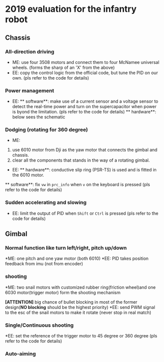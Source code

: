 ﻿# 2019 evaluation for the infantry robot
## Chassis
### All-direction driving
* ME: use four 3508 motors and connect them to four McNamee universal wheels. (forms the sharp of an 'X' from the above)
* EE: copy the control logic from the official code, but tune the PID on our own. (pls refer to the code for details)
### Power management
* EE:
** software**: make use of a current sensor and a voltage sensor to detect the real-time power and turn on the supercapacitor when power is byond the limitation. (pls refer to the code for details)
** hardware**: below sees the schematic
### Dodging (rotating for 360 degree)
* ME: 
1. use 6010 motor from Dji as the yaw motor that connects the gimbal and chassis.
2. clear all the components that stands in the way of a rotating gimbal.
* EE: 
** hardware**: conductive slip ring (PSR-TS) is used and is fitted in the 6010 motor.

** software**:  fix `vw` in `prc_info` when `v` on the keyboard is pressed (pls refer to the code for details)
### Sudden accelerating and slowing
* EE: limit the output of PID when `Shift` or `Ctrl` is pressed (pls refer to the code for details)
## Gimbal
### Normal function like turn left/right, pitch up/down
*ME: one pitch and one yaw motor (both 6010)
*EE: PID takes position feedback from imu (not from encoder)
### shooting
*ME: two snail motors with customized rubber ring(friction wheel)and one 6030 motor(trigger motor) form the shooting mechanism

**[ATTENTION]** big chance of bullet blocking in most of the former design(**NO blocking** should be the highest priority)
*EE: send PWM signal to the esc of the snail motors to make it rotate (never stop in real match)
### Single/Continuous shooting
*EE: set the reference of the trigger motor to 45 degree or 360 degree (pls refer to the code for details)
### Auto-aiming
